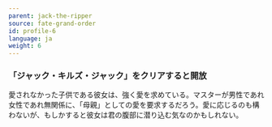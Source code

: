 ```yaml
---
parent: jack-the-ripper
source: fate-grand-order
id: profile-6
language: ja
weight: 6
---
```


### 「ジャック・キルズ・ジャック」をクリアすると開放

愛されなかった子供である彼女は、強く愛を求めている。マスターが男性であれ女性であれ無関係に、「母親」としての愛を要求するだろう。愛に応じるのも構わないが、もしかすると彼女は君の腹部に潜り込む気なのかもしれない。
